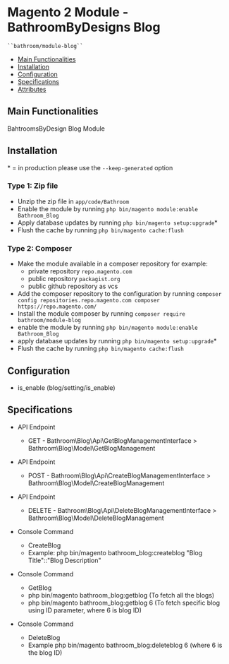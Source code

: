 # Magento 2 Module - BathroomByDesigns Blog

    ``bathroom/module-blog``

 - [Main Functionalities](#markdown-header-main-functionalities)
 - [Installation](#markdown-header-installation)
 - [Configuration](#markdown-header-configuration)
 - [Specifications](#markdown-header-specifications)
 - [Attributes](#markdown-header-attributes)


## Main Functionalities
BahtroomsByDesign Blog Module

## Installation
\* = in production please use the `--keep-generated` option

### Type 1: Zip file

 - Unzip the zip file in `app/code/Bathroom`
 - Enable the module by running `php bin/magento module:enable Bathroom_Blog`
 - Apply database updates by running `php bin/magento setup:upgrade`\*
 - Flush the cache by running `php bin/magento cache:flush`

### Type 2: Composer

 - Make the module available in a composer repository for example:
    - private repository `repo.magento.com`
    - public repository `packagist.org`
    - public github repository as vcs
 - Add the composer repository to the configuration by running `composer config repositories.repo.magento.com composer https://repo.magento.com/`
 - Install the module composer by running `composer require bathroom/module-blog`
 - enable the module by running `php bin/magento module:enable Bathroom_Blog`
 - apply database updates by running `php bin/magento setup:upgrade`\*
 - Flush the cache by running `php bin/magento cache:flush`


## Configuration

 - is_enable (blog/setting/is_enable)


## Specifications

 - API Endpoint
	- GET - Bathroom\Blog\Api\GetBlogManagementInterface > Bathroom\Blog\Model\GetBlogManagement

 - API Endpoint
	- POST - Bathroom\Blog\Api\CreateBlogManagementInterface > Bathroom\Blog\Model\CreateBlogManagement

 - API Endpoint
	- DELETE - Bathroom\Blog\Api\DeleteBlogManagementInterface > Bathroom\Blog\Model\DeleteBlogManagement

 - Console Command
	- CreateBlog
	- Example: php bin/magento bathroom_blog:createblog "Blog Title"::"Blog Description"

 - Console Command
	- GetBlog
	- php bin/magento bathroom_blog:getblog (To fetch all the blogs)
	- php bin/magento bathroom_blog:getblog 6 (To fetch specific blog using ID parameter, where 6 is blog ID)

 - Console Command
	- DeleteBlog
	- Example php bin/magento bathroom_blog:deleteblog 6 (where 6 is the blog ID)